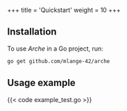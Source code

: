 +++
title = 'Quickstart'
weight = 10
+++
## Installation

To use *Arche* in a Go project, run:

```bash
go get github.com/mlange-42/arche
```

## Usage example

{{< code example_test.go >}}
